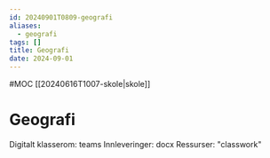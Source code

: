 ```yaml
---
id: 20240901T0809-geografi
aliases:
  - geografi
tags: []
title: Geografi
date: 2024-09-01
---
```


#MOC [[20240616T1007-skole|skole]]

# Geografi

Digitalt klasserom: teams
Innleveringer: docx
Ressurser: "classwork"
